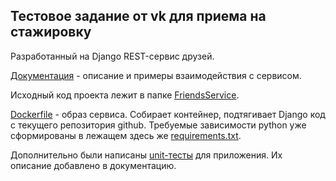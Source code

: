 ## Тестовое задание от vk для приема на стажировку

Разработанный на Django REST-сервис друзей.

[Документация](./Documentation/documentation.md) - описание и примеры взаимодействия с сервисом.

Исходный код проекта лежит в папке [FriendsService](./FriendsService).

[Dockerfile](./FriendsService/Dockerfile) - образ сервиса. Собирает контейнер, подтягивает Django код с текущего репозитория github. Требуемые зависимости
python уже сформированы в лежащем здесь же [requirements.txt](./FriendsService/requirements.txt).

Дополнительно были написаны [unit-тесты](./FriendsService/main/tests.py) для приложения. Их описание добавлено в документацию.
